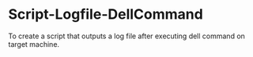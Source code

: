 # Script-Logfile-DellCommand
To create a script that outputs a log file after executing dell command on target machine.
